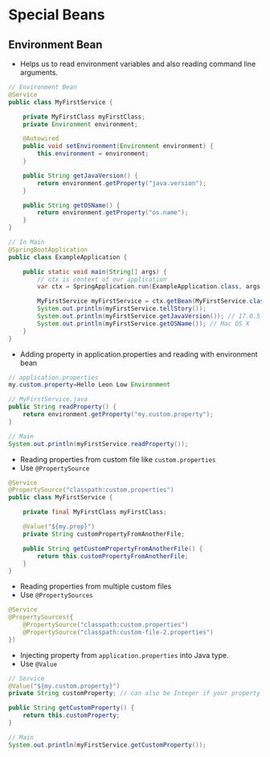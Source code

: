 # Special Beans

## Environment Bean

- Helps us to read environment variables and also reading command line arguments.

```java
// Environment Bean
@Service
public class MyFirstService {

	private MyFirstClass myFirstClass;
	private Environment environment;

	@Autowired
	public void setEnvironment(Environment environment) {
		this.environment = environment;
	}

	public String getJavaVersion() {
		return environment.getProperty("java.version");
	}

	public String getOSName() {
		return environment.getProperty("os.name");
	}
}

// In Main
@SpringBootApplication
public class ExampleApplication {

	public static void main(String[] args) {
		// ctx is context of our application
		var ctx = SpringApplication.run(ExampleApplication.class, args);

		MyFirstService myFirstService = ctx.getBean(MyFirstService.class);
		System.out.println(myFirstService.tellStory());
		System.out.println(myFirstService.getJavaVersion()); // 17.0.5
		System.out.println(myFirstService.getOSName()); // Mac OS X
	}
}
```

- Adding property in application.properties and reading with environment bean

```java
// application.properties
my.custom.property=Hello Leon Low Environment

// MyFirstService.java
public String readProperty() {
	return environment.getProperty("my.custom.property");
}

// Main
System.out.println(myFirstService.readProperty());
```

- Reading properties from custom file like `custom.properties`
- Use `@PropertySource`

```java
@Service
@PropertySource("classpath:custom.properties")
public class MyFirstService {

	private final MyFirstClass myFirstClass;

	@Value("${my.prop}")
	private String customPropertyFromAnotherFile;

	public String getCustomPropertyFromAnotherFile() {
		return this.customPropertyFromAnotherFile;
	}
}
```

- Reading properties from multiple custom files
- Use `@PropertySources`

```java
@Service
@PropertySources({
	@PropertySource("classpath:custom.properties")
	@PropertySource("classpath:custom-file-2.properties")
})
```

- Injecting property from `application.properties` into Java type.
- Use `@Value`

```java
// Service
@Value("${my.custom.property}")
private String customProperty; // can also be Integer if your property is integer

public String getCustomProperty() {
	return this.customProperty;
}

// Main
System.out.println(myFirstService.getCustomProperty());
```

